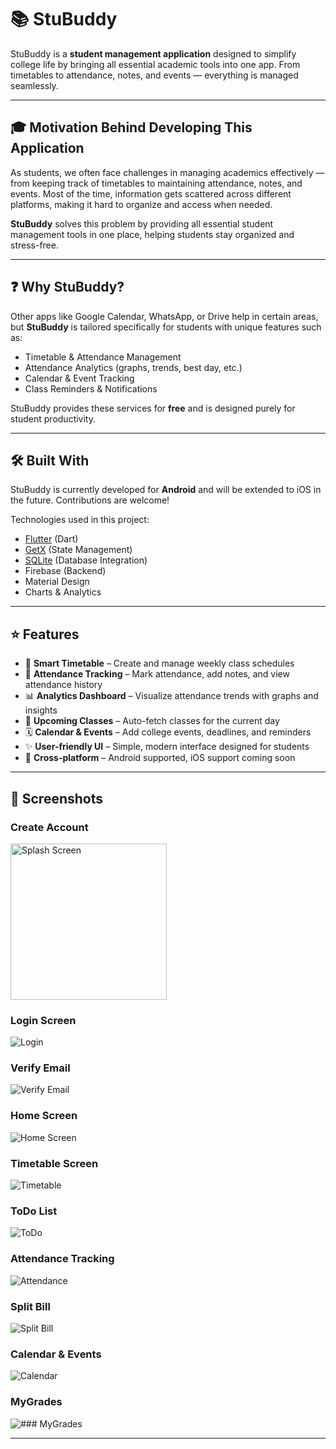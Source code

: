 # 📚 StuBuddy  

StuBuddy is a **student management application** designed to simplify college life by bringing all essential academic tools into one app. From timetables to attendance, notes, and events — everything is managed seamlessly.  

---

## 🎓 Motivation Behind Developing This Application  

As students, we often face challenges in managing academics effectively — from keeping track of timetables to maintaining attendance, notes, and events. Most of the time, information gets scattered across different platforms, making it hard to organize and access when needed.  

**StuBuddy** solves this problem by providing all essential student management tools in one place, helping students stay organized and stress-free.  

---

## ❓ Why StuBuddy?  

Other apps like Google Calendar, WhatsApp, or Drive help in certain areas, but **StuBuddy** is tailored specifically for students with unique features such as:  

- Timetable & Attendance Management  
- Attendance Analytics (graphs, trends, best day, etc.)  
- Calendar & Event Tracking  
- Class Reminders & Notifications  

StuBuddy provides these services for **free** and is designed purely for student productivity.  

---

## 🛠 Built With  

StuBuddy is currently developed for **Android** and will be extended to iOS in the future. Contributions are welcome!  

Technologies used in this project:  

- [Flutter](https://flutter.dev/) (Dart)  
- [GetX](https://pub.dev/packages/get) (State Management)  
- [SQLite](https://www.sqlite.org/) (Database Integration)  
- Firebase (Backend)  
- Material Design  
- Charts & Analytics  

---

## ⭐ Features  

- 📅 **Smart Timetable** – Create and manage weekly class schedules  
- 🎯 **Attendance Tracking** – Mark attendance, add notes, and view attendance history  
- 📊 **Analytics Dashboard** – Visualize attendance trends with graphs and insights  
- 🔔 **Upcoming Classes** – Auto-fetch classes for the current day  
- 🗓 **Calendar & Events** – Add college events, deadlines, and reminders  
- ✨ **User-friendly UI** – Simple, modern interface designed for students  
- 📱 **Cross-platform** – Android supported, iOS support coming soon  

---

## 📸 Screenshots  

### Create Account 
<img src="assets/images/1/.jpg" alt="Splash Screen" width="250"/>  

### Login Screen 
![Login](assets/ss/1/.jpg)  

### Verify Email 
![Verify Email](assets/ss/1/.jpg)  

### Home Screen 
![Home Screen](assets/ss/1/.jpg)  

### Timetable Screen  
![Timetable](assets/ss/1/.jpg)  

### ToDo List
![ToDo](assets/ss/1/.jpg)  

### Attendance Tracking   
![Attendance](assets/ss/1/.jpg)  

### Split Bill  
![Split Bill](assets/ss/1/.jpg)  
  
### Calendar & Events  
![Calendar](assets/ss/1/.jpg) 

### MyGrades
![### MyGrades](assets/ss/1/.jpg) 

---

